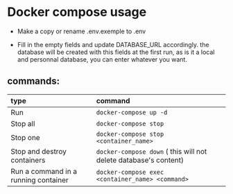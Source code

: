 # Docker compose usage

- Make a copy or rename .env.exemple to .env


- Fill in the empty fields and update DATABASE_URL accordingly.
the database will be created with this fields at the first run, as is it a local and personnal database, you can enter whatever you want.

## commands:

|type| command                                                          |
|:-----|:-----------------------------------------------------------------|
|Run| `docker-compose up -d`                                           |
|Stop all| `docker-compose stop`                                            |
|Stop one| `docker-compose stop <container_name>`                             |
|Stop and destroy containers| `docker-compose down` ( this will not delete database's content)   |
|Run a command in a running container| `docker-compose exec <container_name> <command>`                   |

